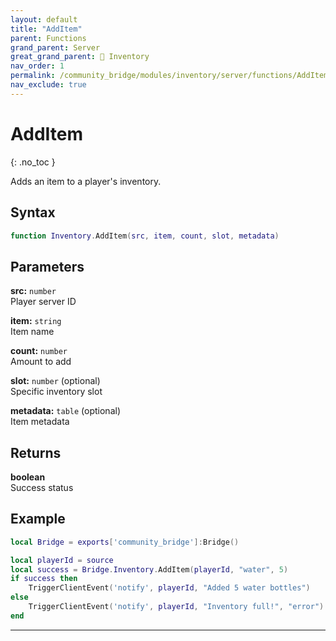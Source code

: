```yaml
---
layout: default
title: "AddItem"
parent: Functions
grand_parent: Server
great_grand_parent: 🎒 Inventory
nav_order: 1
permalink: /community_bridge/modules/inventory/server/functions/AddItem/
nav_exclude: true
---
```


# AddItem
{: .no_toc }

Adds an item to a player's inventory.

## Syntax

```lua
function Inventory.AddItem(src, item, count, slot, metadata)
```

## Parameters

**src:** `number`  
Player server ID

**item:** `string`  
Item name

**count:** `number`  
Amount to add

**slot:** `number` (optional)  
Specific inventory slot

**metadata:** `table` (optional)  
Item metadata

## Returns

**boolean**  
Success status

## Example

```lua
local Bridge = exports['community_bridge']:Bridge()

local playerId = source
local success = Bridge.Inventory.AddItem(playerId, "water", 5)
if success then
    TriggerClientEvent('notify', playerId, "Added 5 water bottles")
else
    TriggerClientEvent('notify', playerId, "Inventory full!", "error")
end
```

---